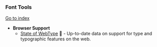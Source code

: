 ### Font Tools
[Go to index](https://github.com/cdleon/awesome-front-end#index)
- **Browser Support**
  * [State of WebType](http://stateofwebtype.com/) :gift_heart: - Up-to-date data on support for type and typographic features on the web.